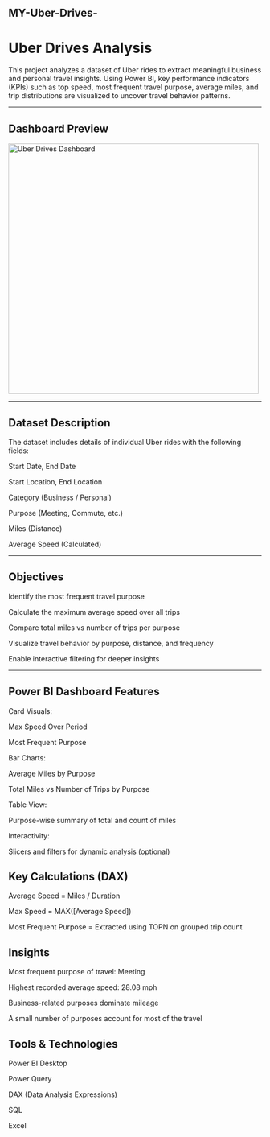 ## MY-Uber-Drives-
# Uber Drives Analysis 

This project analyzes a dataset of Uber rides to extract meaningful business and personal travel insights. Using Power BI, key performance indicators (KPIs) such as top speed, most frequent travel purpose, average miles, and trip distributions are visualized to uncover travel behavior patterns.

---

##  Dashboard Preview
<img width="498" alt="Uber Drives Dashboard" src="https://github.com/user-attachments/assets/5b06efed-2f2c-4841-ba5d-9b5bab814357" />


---

##  Dataset Description

The dataset includes details of individual Uber rides with the following fields:

Start Date, End Date

Start Location, End Location

Category (Business / Personal)

Purpose (Meeting, Commute, etc.)

Miles (Distance)

Average Speed (Calculated)

---

## Objectives

Identify the most frequent travel purpose

Calculate the maximum average speed over all trips

Compare total miles vs number of trips per purpose

Visualize travel behavior by purpose, distance, and frequency

Enable interactive filtering for deeper insights

---
## Power BI Dashboard Features

Card Visuals:

Max Speed Over Period

Most Frequent Purpose

Bar Charts:

Average Miles by Purpose

Total Miles vs Number of Trips by Purpose

Table View:

Purpose-wise summary of total and count of miles

Interactivity:

Slicers and filters for dynamic analysis (optional)

## Key Calculations (DAX)

Average Speed = Miles / Duration

Max Speed = MAX([Average Speed])

Most Frequent Purpose = Extracted using TOPN on grouped trip count

## Insights

Most frequent purpose of travel: Meeting

Highest recorded average speed: 28.08 mph

Business-related purposes dominate mileage

A small number of purposes account for most of the travel

## Tools & Technologies

Power BI Desktop

Power Query

DAX (Data Analysis Expressions)

SQL

Excel


